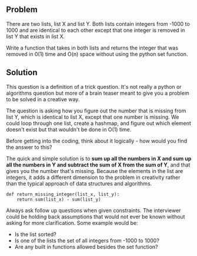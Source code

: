 ## Problem
There are two lists, list X and list Y. Both lists contain integers from -1000 to 1000 and are identical to each other except that one integer is removed in list Y that exists in list X.

Write a function that takes in both lists and returns the integer that was removed in 0(1) time and O(n) space without using the python set function.

## Solution
This question is a definition of a trick question. It's not really a python or algorithms question but more of a brain teaser meant to give you a problem to be solved in a creative way.

The question is asking how you figure out the number that is missing from list Y, which is identical to list X, except that one number is missing. We could loop through one list, create a hashmap, and figure out which element doesn't exist but that wouldn't be done in O(1) time.

Before getting into the coding, think about it logically - how would you find the answer to this?

The quick and simple solution is to **sum up all the numbers in X and sum up all the numbers in Y and subtract the sum of X from the sum of Y**, and that gives you the number that's missing. Because the elements in the list are integers, it adds a different dimension to the problem in creativity rather than the typical approach of data structures and algorithms.

```
def return_missing_integer(list_x, list_y):
    return sum(list_x) - sum(list_y)
```

Always ask follow up questions when given constraints. The interviewer could be holding back assumptions that would not ever be known without asking for more clarification. Some example would be:
- Is the list sorted?
- Is one of the lists the set of all integers from -1000 to 1000?
- Are any built in functions allowed besides the set function?
